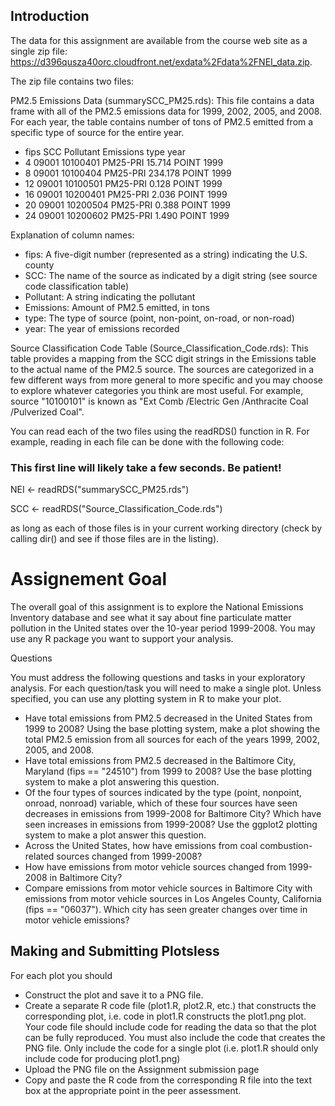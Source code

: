 ## Introduction

The data for this assignment are available from the course web site as a single
zip file: https://d396qusza40orc.cloudfront.net/exdata%2Fdata%2FNEI_data.zip.

The zip file contains two files:

PM2.5 Emissions Data (summarySCC_PM25.rds): This file contains a data frame with
all of the PM2.5 emissions data for 1999, 2002, 2005, and 2008. For each year,
the table contains number of tons of PM2.5 emitted from a specific type of 
source for the entire year.


* fips      SCC Pollutant Emissions  type year
*  4  09001 10100401  PM25-PRI    15.714 POINT 1999
*  8  09001 10100404  PM25-PRI   234.178 POINT 1999
*  12 09001 10100501  PM25-PRI     0.128 POINT 1999
*  16 09001 10200401  PM25-PRI     2.036 POINT 1999
*  20 09001 10200504  PM25-PRI     0.388 POINT 1999
*  24 09001 10200602  PM25-PRI     1.490 POINT 1999

Explanation of column names:

* fips: A five-digit number (represented as a string) indicating the U.S. county
*  SCC: The name of the source as indicated by a digit string (see source code
 classification table)
* Pollutant: A string indicating the pollutant
* Emissions: Amount of PM2.5 emitted, in tons
* type: The type of source (point, non-point, on-road, or non-road)
* year: The year of emissions recorded

Source Classification Code Table (Source_Classification_Code.rds): This table 
provides a mapping from the SCC digit strings in the Emissions table to the
actual name of the PM2.5 source. The sources are categorized in a few different 
ways from more general to more specific and you may choose to explore whatever 
categories you think are most useful. For example, source "10100101" is known 
as "Ext Comb /Electric Gen /Anthracite Coal /Pulverized Coal".

You can read each of the two files using the readRDS() function in R. For 
example, reading in each file can be done with the following code:

### This first line will likely take a few seconds. Be patient!

NEI <- readRDS("summarySCC_PM25.rds")

SCC <- readRDS("Source_Classification_Code.rds")

as long as each of those files is in your current working directory (check by 
calling dir() and see if those files are in the listing).

# Assignement Goal
The overall goal of this assignment is to explore the National Emissions
Inventory database and see what it say about fine particulate matter pollution in the United states over the 10-year period 1999-2008. You may use any R package you want to support your analysis.

Questions

You must address the following questions and tasks in your exploratory analysis.
For each question/task you will need to make a single plot. Unless specified, 
you can use any plotting system in R to make your plot.

* Have total emissions from PM2.5 decreased in the United States from 1999 to 2008? Using the base plotting system, make a plot showing the total PM2.5 emission from all sources for each of the years 1999, 2002, 2005, and 2008.
* Have total emissions from PM2.5 decreased in the Baltimore City, Maryland (fips == "24510") from 1999 to 2008? Use the base plotting system to make a plot answering this question.
* Of the four types of sources indicated by the type (point, nonpoint, onroad, nonroad) variable, which of these four sources have seen decreases in emissions from 1999-2008 for Baltimore City? Which have seen increases in emissions from 1999-2008? Use the ggplot2 plotting system to make a plot answer this question.
* Across the United States, how have emissions from coal combustion-related sources changed from 1999-2008?
* How have emissions from motor vehicle sources changed from 1999-2008 in Baltimore City?
* Compare emissions from motor vehicle sources in Baltimore City with emissions from motor vehicle sources in Los Angeles County, California (fips == "06037"). Which city has seen greater changes over time in motor vehicle emissions?

## Making and Submitting Plotsless 

For each plot you should

* Construct the plot and save it to a PNG file.
* Create a separate R code file (plot1.R, plot2.R, etc.) that constructs the corresponding plot, i.e. code in plot1.R constructs the plot1.png plot. Your code file should include code for reading the data so that the plot can be fully reproduced. You must also include the code that creates the PNG file. Only include the code for a single plot (i.e. plot1.R should only include code for producing plot1.png)
* Upload the PNG file on the Assignment submission page
* Copy and paste the R code from the corresponding R file into the text box at the appropriate point in the peer assessment.
